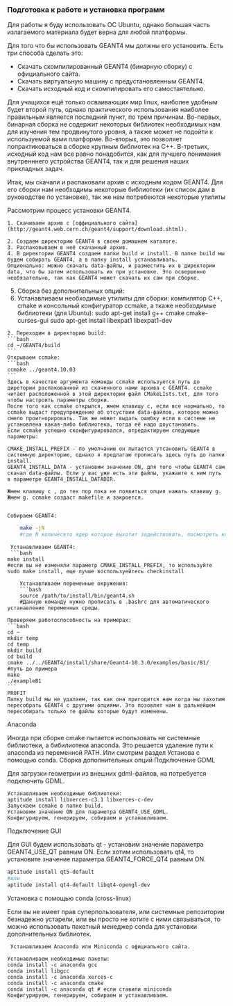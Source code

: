 ### Подготовка к работе и установка программ
Для работы я буду использовать ОС Ubuntu, однако большая часть излагаемого материала будет верна для любой платформы. 

Для того что бы использовать GEANT4 мы должны его установить. Есть три способа сделать это:

* Скачать скомпилированный GEANT4 (бинарную сборку) с  официального сайта.
* Скачать виртуальную машину с предустановленным GEANT4.
* Скачать исходный код и скомпилировать его самостаятельно.

Для учащихся ещё только осваивающих мир linux, наиболее удобным будет второй путь, однако практического использования наиболее правильным является последний пункт, по трем причинам. Во-первых, бинарная сборка не содержит некоторых библиотек необходимых нам для изучения тем продвинутого уровня, а также может не подойти к используемой вами платформе. Во-вторых, это позволяет попрактиковаться в сборке крупным библиотек на C++. В-третьих, исходный код нам все равно понадобится, как для лучшего понимания внутренннего устройства GEANT4, так и для решения наших прикладных задач.

Итак, мы скачали и распаковали архив с исходным кодом GEANT4. Для его сборки нам необходимы некоторые библиотеки (их список дам в руководстве по установке), так же нам потребеются некоторые утилиты

Рассмотрим процесс установки GEANT4.

    1. Скачиваем архив с [оффициального сайта](http://geant4.web.cern.ch/geant4/support/download.shtml).

    2. Создаем директорию GEANT4 в своем домашнем каталоге.
    3. Распаковываем в неё скачанный архив.
    4. В директории GEANT4 создаем папки build и install. В папке build мы будем собирать GEANT4, а в папку install устанавливать.
    Опционально: можно скачать data-файлы, и разместить их в директории data, что бы затем использовать их при установке. Это освершенно необязательно, так как GEANT4 может скачать их сам при сборке.
    
  5. Сборка без дополнительных опций: 
   1. Устанавливаем необходимые утилиты для сборки: компилятор С++, cmake и консольный конфигуратор ccmake, а ткаже необходимые библиотеки (для Ubuntu):
    sudo apt-get install g++ cmake cmake-curses-gui
    sudo apt-get install libexpat1 libexpat1-dev
    
    2. Переходим в директорию build:
    ```bash
    cd ~/GEANT4/build
    ```
    Открываем ccmake:
    ```bash
    ccmake ../geant4.10.03
    ```
    Здесь в качестве аргумента команды ccmake используется путь до диретории распакованной из скаченного нами архива с GEANT4. ccmake читает расположенной в этой директории файл CMakeLIsts.txt, для того чтобы настроить параметры сборки.
    После того как ccmake открылся, жмем клавишу c, если все нормально, то ccmake выдаст предупреждение об отсуствии data-файлов, которое можно смело проигнорировать. Так же может выдать ошибку если в системе не установлена какая-либо библиотека, тогда её надо доустановить.
    Если ccmake успешно сконфигурировался, отредактируем следующие параметры:

    CMAKE_INSTALL_PREFIX - по умолчанию он пытается утсановить GEANT4 в системную директорию, однако я предлагаю прописать здесь путь до папки install.
    GEANT4_INSTALL_DATA - установим значение ON, для того чтобы GEANT4 сам скачал data-файлы. Если у вас уже есть эти файлы, укажаите к ним путь в параметре GEANT4_INSTALL_DATADIR.

    Жмем клавишу c , до тех пор пока не появиться опция нажать клавишу g. Жмем g. ccmake создаст makefile и закроется.


    Собираем GEANT4:
```bash
    make -jN
    #где N количесвто ядер которое выхотит задействовать, посмотреть количесвто ядер можно в htop (apt-get install htop)
```
     Устанавливаем GEANT4:
     ```bash
    make install
    #если вы не изменяли параметр CMAKE_INSTALL_PREFIX, то используйте sudo make install, еще лучше воспользуейтесь checkinstall
```
    Устанавливаем переменные окружения:
    ```bash
    source /path/to/install/bin/geant4.sh
    #Данную команду нужно прописать в .bashrc для автоматического устанавление переменных среды.
```
    Проверяем работоспособность на примерах:
    ```bash
    cd ~
    mkdir temp
    cd temp
    mkdir build
    cd build
    cmake ../../GEANT4/install/share/Geant4-10.3.0/examples/basic/B1/ #путь до примера
    make
    ./exampleB1
    ```
    PROFIT
    Папку build мы не удалаем, так как она пригодится нам когда мы захотим пересобрать GEANT4 с другими опциями. Это позовлит нам в дальнейшем пересобирать только те файлы которые будут изменены.

Anaconda

Иногда при сборке cmake пытается использовать не системные библиотеки, а бибилиотеки anaconda. Это решается удаление пути к anaconda из переменной PATH. Или смотрим раздел Установа с помощью conda.
Сборка дополнительных опций
Подключение GDML

Для загрузки геометрии из внешних gdml-файлов, на потребуется подключить GDML.

    Устанавливаем необходимые библиотеки:
    aptitude install libxerces-c3.1 libxerces-c-dev
    Запускаем ccmake в папке build.
    Установим значение ON для параметра GEANT4_USE_GDML.
    Конфигурируем, генерируем, собираем и устанавливаем.

Подключение GUI

Для GUI будем использовать qt - установим значение параметра GEANT4_USE_QT равным ON. Если хотим использовать qt4, то установите значение параметра  GEANT4_FORCE_QT4 равным  ON.
```bash
aptitude install qt5-default
#или
aptitude install qt4-default libqt4-opengl-dev
```
Установка с помощью conda (cross-linux)

Если вы не имеет прав суперпользователя, или системные репозитории безнадежно устарели, или вы просто не хотите с ними связываться, то можно использовать пакетный менеджер conda для установки дополнительных библиотек.

     Устанавливаем Anaconda или Miniconda c официального сайта.

    Устанавливаем необходимые пакеты:
    conda install -c anaconda gcc
    conda install libgcc
    conda install -c anaconda xerces-c
    conda install -c anaconda cmake
    conda install -c anaconda qt # если ставили miniconda
    Конфигурируем, генерируем, собираем и устанавливаем.





